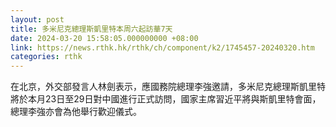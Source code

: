 ```yaml
---
layout: post
title: 多米尼克總理斯凱里特本周六起訪華7天
date: 2024-03-20 15:58:05.000000000 +08:00
link: https://news.rthk.hk/rthk/ch/component/k2/1745457-20240320.htm
categories: rthk
---
```


在北京，外交部發言人林劍表示，應國務院總理李強邀請，多米尼克總理斯凱里特將於本月23日至29日對中國進行正式訪問，國家主席習近平將與斯凱里特會面，總理李強亦會為他舉行歡迎儀式。
